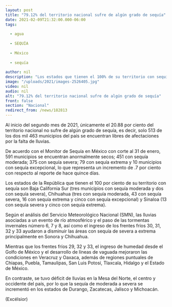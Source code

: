 ```yaml
---
layout: post
title: "79.12% del territorio nacional sufre de algún grado de sequía"
date: 2021-02-09T21:32:00.000-06:00
tags:
  
  - agua
  
  - SEQUÍA
  
  - México
  
  - sequía
  
author: nil
description: "Los estados que tienen el 100% de su territorio con sequía son BCS, Chihuahua y Sinaloa; solo 513 de los dos mil 463 municipios del país se encuentran libres de afectaciones por la falta de lluvias"
image: "/uploads/2021/images-2526405.jpg"
video: nil
audio: nil
alt: "79.12% del territorio nacional sufre de algún grado de sequía"
front: false
section: "Nacional"
redirect_from: /news/182813
---
```


Al inicio del segundo mes de 2021, únicamente el 20.88 por ciento del territorio nacional no sufre de algún grado de sequía, es decir, solo 513 de los dos mil 463 municipios del país se encuentran libres de afectaciones por la falta de lluvias.

De acuerdo con el Monitor de Sequía en México con corte al 31 de enero, 591 municipios se encuentran anormalmente secos; 451 con sequía moderada; 375 con sequía severa; 79 con sequía extrema y 10 municipios con sequía excepcional, lo que representa un incremento de .7 por ciento con respecto al reporte de hace quince días.

Los estados de la República que tienen el 100 por ciento de su territorio con sequía son Baja California Sur (tres municipios con sequía moderada y dos con sequía severa), Chihuahua (tres con sequía moderada, 43 con sequía severa, 16 con sequía extrema y cinco con sequía excepcional) y Sinaloa (13 con sequía severa y cinco con sequía extrema).

Según el análisis del Servicio Meteorológico Nacional (SMN), las lluvias asociadas a un evento de río atmosférico y el paso de las tormentas invernales número 6, 7 y 8, así como el ingreso de los frentes fríos 30, 31, 32 y 33 ayudaron a disminuir las áreas con sequía de severa a extrema principalmente en Sonora y Chihuahua.

Mientras que los frentes fríos 29, 32 y 33, el ingreso de humedad desde el Golfo de México y el desarrollo de líneas de vaguada mejoraron las condiciones en Veracruz y Oaxaca, además de regiones puntuales de Chiapas, Puebla, Tamaulipas, San Luis Potosí, Tlaxcala, Hidalgo y el Estado de México.

En contraste, se tuvo déficit de lluvias en la Mesa del Norte, el centro y occidente del país, por lo que la sequía de moderada a severa se incrementó en los estados de Durango, Zacatecas, Jalisco y Michoacán.

(Excélsior)